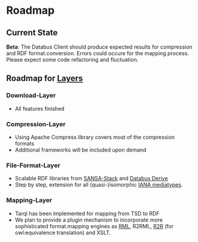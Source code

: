 # Roadmap

## Current State

**Beta**:
The Databus Client should produce expected results for compression and RDF format.conversion. Errors could occure for the mapping process. Please expect some code refactoring and fluctuation.

## Roadmap for [Layers](concept.md)

### Download-Layer
 * All features finished

### Compression-Layer
 * Using Apache Compress library covers most of the compression formats
 * Additional frameworks will be included upon demand

### File-Format-Layer
 * Scalable RDF libraries from [SANSA-Stack](http://sansa-stack.net/) and [Databus Derive](https://github.com/dbpedia/databus-derive)
 * Step by step, extension for all (quasi-)isomorphic [IANA mediatypes](https://www.iana.org/assignments/media-types/media-types.xhtml).

### Mapping-Layer
 * Tarql has been implemented for mapping from TSD to RDF
 * We plan to provide a plugin mechanism to incorporate more sophisticated format.mapping engines as [RML](http://rml.io), R2RML, [R2R](http://wifo5-03.informatik.uni-mannheim.de/bizer/r2r/) (for owl:equivalence translation) and XSLT.
 